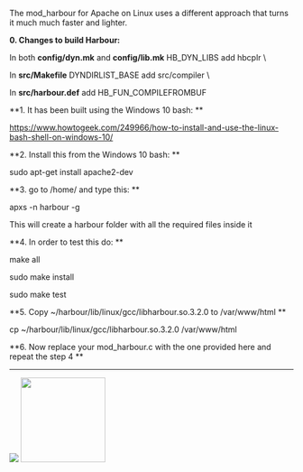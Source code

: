 The mod_harbour for Apache on Linux uses a different approach that turns it much much faster and lighter.

**0. Changes to build Harbour:**

In both **config/dyn.mk** and **config/lib.mk** HB_DYN_LIBS add hbcplr \

In **src/Makefile** DYNDIRLIST_BASE add src/compiler \

In **src/harbour.def** add HB_FUN_COMPILEFROMBUF

**1. It has been built using the Windows 10 bash: **

https://www.howtogeek.com/249966/how-to-install-and-use-the-linux-bash-shell-on-windows-10/

**2. Install this from the Windows 10 bash: **

sudo apt-get install apache2-dev

**3. go to /home/<username> and type this: **

apxs -n harbour -g

This will create a harbour folder with all the required files inside it

**4. In order to test this do: **

make all

sudo make install

sudo make test

**5. Copy ~/harbour/lib/linux/gcc/libharbour.so.3.2.0 to /var/www/html **

cp ~/harbour/lib/linux/gcc/libharbour.so.3.2.0 /var/www/html

**6. Now replace your mod_harbour.c with the one provided here and repeat the step 4 **

***

[![](https://bitbucket.org/fivetech/screenshots/downloads/harbour.jpg)](https://harbour.github.io "The Harbour Project")
<a href="https://httpd.apache.org/" alt="The Apache HTTP Server Project"><img width="150" height="150" src="http://www.apache.org/img/support-apache.jpg"></a>

